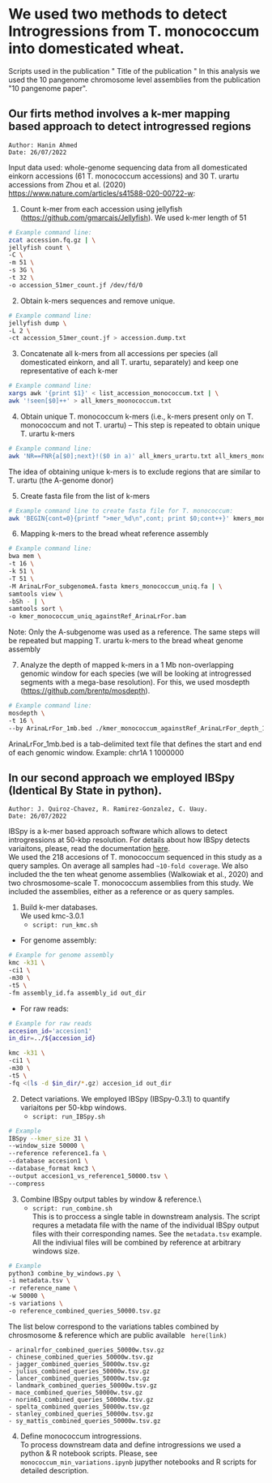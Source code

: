 
# We used two methods to detect Introgressions from T. monococcum into domesticated wheat.

Scripts used in the publication " Title of the publication " 
In this analysis we used the 10 pangenome chromosome level assemblies from the publication "10 pangenome paper".


## Our firts method involves a k-mer mapping based approach to detect introgressed regions
```
Author: Hanin Ahmed
Date: 26/07/2022
```
Input data used: whole-genome sequencing data from all domesticated einkorn accessions (61 T. monococcum accessions) and 30 T. urartu accessions from Zhou et al. (2020) https://www.nature.com/articles/s41588-020-00722-w: 


1.	Count k-mer from each accession using jellyfish (https://github.com/gmarcais/Jellyfish).
We used k-mer length of 51

```sh
# Example command line:
zcat accession.fq.gz | \
jellyfish count \
-C \
-m 51 \
-s 3G \
-t 32 \
-o accession_51mer_count.jf /dev/fd/0
```

2.	Obtain k-mers sequences and remove unique.

```sh
# Example command line: 
jellyfish dump \
-L 2 \
-ct accession_51mer_count.jf > accession.dump.txt
```

3.	Concatenate all k-mers from all accessions per species (all domesticated einkorn, and all T. urartu, separately) and keep one representative of each k-mer

```sh
# Example command line: 
xargs awk '{print $1}' < list_accession_monococcum.txt | \
awk '!seen[$0]++' > all_kmers_moonococcum.txt
```

4.	Obtain unique T. monococcum k-mers (i.e., k-mers present only on T. monococcum and not T. urartu)  – This step is repeated to obtain unique T. urartu k-mers

```sh
# Example command line: 
awk 'NR==FNR{a[$0];next}!($0 in a)' all_kmers_urartu.txt all_kmers_monococcum.txt > kmers_monococcum_uniq.txt
```
The idea of obtaining unique k-mers is to exclude regions that are similar to T. urartu (the A-genome donor) 

5.	Create fasta file from the list of k-mers

```sh
# Example command line to create fasta file for T. monococcum:
awk 'BEGIN{cont=0}{printf ">mer_%d\n",cont; print $0;cont++}' kmers_monococcum_uniq.txt > kmers_monococcum_uniq.fa
```

6.	Mapping k-mers to the bread wheat reference assembly
```sh
# Example command line:
bwa mem \
-t 16 \
-k 51 \
-T 51 \
-M ArinaLrFor_subgenomeA.fasta kmers_monococcum_uniq.fa | \
samtools view \
-bSh - | \
samtools sort \
-o kmer_monococcum_uniq_againstRef_ArinaLrFor.bam 
```
Note: Only the A-subgenome was used as a reference. The same steps will be repeated but mapping T. urartu k-mers to the bread wheat genome assembly

7.	Analyze the depth of mapped k-mers in a 1 Mb non-overlapping genomic window for each species (we will be looking at introgressed segments with a mega-base resolution). For this, we used mosdepth (https://github.com/brentp/mosdepth).

```sh
# Example command line:
mosdepth \
-t 16 \
--by ArinaLrFor_1mb.bed ./kmer_monococcum_againstRef_ArinaLrFor_depth_1Mb kmer_monococcum_uniq_againstRef_ArinaLrFor.bam
```
ArinaLrFor_1mb.bed is a tab-delimited text file that defines the start and end of each genomic window.
Example:
chr1A	1	1000000


## In our second approach we employed IBSpy (Identical By State in python).
```
Author: J. Quiroz-Chavez, R. Ramirez-Gonzalez, C. Uauy.
Date: 26/07/2022
```

IBSpy is a k-mer based approach software which allows to detect introgressions at 50-kbp resolution. For details about how IBSpy detects variaitons, please, read the documentation [here](https://github.com/Uauy-Lab/IBSpy).\
We used the 218 accesions of T. monococcum sequenced in this study as a query samples. On average all samples had ```~10-fold coverage```. We also included the the ten wheat genome assemblies (Walkowiak et al., 2020) and two chrosmosome-scale T. monococcum assemblies from this study. We included the assemblies, either as a reference or as query samples.


1. Build k-mer databases.\
We used kmc-3.0.1
	* ```script: run_kmc.sh```
- For genome assembly:

```sh
# Example for genome assembly
kmc -k31 \
-ci1 \
-m30 \
-t5 \
-fm assembly_id.fa assembly_id out_dir
```
- For raw reads:
```sh
# Example for raw reads
accesion_id='accesion1'
in_dir=../${accesion_id}

kmc -k31 \
-ci1 \
-m30 \
-t5 \
-fq <(ls -d $in_dir/*.gz) accesion_id out_dir
```

2. Detect variations.
We employed IBSpy (IBSpy-0.3.1) to quantify variaitons per 50-kbp windows.
	* ``` script: run_IBSpy.sh ```

```sh
# Example
IBSpy --kmer_size 31 \
--window_size 50000 \
--reference reference1.fa \
--database accesion1 \
--database_format kmc3 \
--output accesion1_vs_reference1_50000.tsv \
--compress
```

3. Combine IBSpy output tables by window & reference.\
	* ```script: run_combine.sh```\
	This is to proccess a single table in downstream analysis. The script requres a metadata file with the name of the individual IBSpy output files with their corresponding names. See the ```metadata.tsv``` example. All the  indiviual files will be combined by reference at arbitrary windows size.

```sh
# Example
python3 combine_by_windows.py \
-i metadata.tsv \
-r reference_name \
-w 50000 \
-s variations \
-o reference_combined_queries_50000.tsv.gz
```

The list below correspond to the variations tables combined by chrosmosome & reference which are public available ``` here(link)```

	- arinalrfor_combined_queries_50000w.tsv.gz
	- chinese_combined_queries_50000w.tsv.gz
	- jagger_combined_queries_50000w.tsv.gz
	- julius_combined_queries_50000w.tsv.gz
	- lancer_combined_queries_50000w.tsv.gz
	- landmark_combined_queries_50000w.tsv.gz
	- mace_combined_queries_50000w.tsv.gz
	- norin61_combined_queries_50000w.tsv.gz
	- spelta_combined_queries_50000w.tsv.gz
	- stanley_combined_queries_50000w.tsv.gz
	- sy_mattis_combined_queries_50000w.tsv.gz

4. Define monococcum introgressions.\
To process downstream data and define introgressions we used a python & R notebook scripts.
Please, see ``` monococcum_min_variations.ipynb ``` jupyther notebooks and R scripts for detailed description.